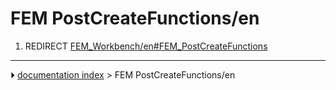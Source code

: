 # FEM PostCreateFunctions/en
1.  REDIRECT [FEM_Workbench/en#FEM_PostCreateFunctions](FEM_Workbench/en#FEM_PostCreateFunctions.md)



---
⏵ [documentation index](../README.md) > FEM PostCreateFunctions/en
